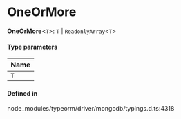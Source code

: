 # OneOrMore

 **OneOrMore**<`T`\>: `T` \| `ReadonlyArray`<`T`\>

#### Type parameters

| Name |
| :------ |
| `T` | `object` |

#### Defined in

node_modules/typeorm/driver/mongodb/typings.d.ts:4318
